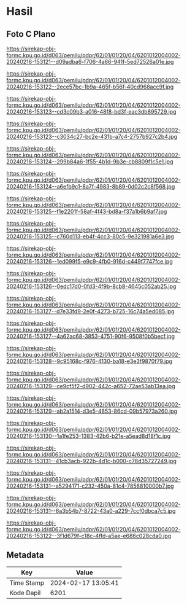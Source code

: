 # Hasil

## Foto C Plano

https://sirekap-obj-formc.kpu.go.id/d063/pemilu/pdpr/62/01/01/20/04/6201012004002-20240216-153121--d09adba6-f706-4a66-941f-5ed72526a01e.jpg

https://sirekap-obj-formc.kpu.go.id/d063/pemilu/pdpr/62/01/01/20/04/6201012004002-20240216-153122--2ece57bc-1b9a-465f-b56f-40cd968acc9f.jpg

https://sirekap-obj-formc.kpu.go.id/d063/pemilu/pdpr/62/01/01/20/04/6201012004002-20240216-153123--cd3c09b3-a016-48f8-bd3f-eac3db895729.jpg

https://sirekap-obj-formc.kpu.go.id/d063/pemilu/pdpr/62/01/01/20/04/6201012004002-20240216-153123--c3034c27-bc2e-431b-a7c4-2757b927c2b4.jpg

https://sirekap-obj-formc.kpu.go.id/d063/pemilu/pdpr/62/01/01/20/04/6201012004002-20240216-153124--299b84a6-1f55-4b1d-9b3e-cb8809f1c5e1.jpg

https://sirekap-obj-formc.kpu.go.id/d063/pemilu/pdpr/62/01/01/20/04/6201012004002-20240216-153124--a6efb9c1-8a7f-4983-8b89-0d02c2c8f568.jpg

https://sirekap-obj-formc.kpu.go.id/d063/pemilu/pdpr/62/01/01/20/04/6201012004002-20240216-153125--f1e2201f-58af-4f43-bd8a-f37a1b6b9af7.jpg

https://sirekap-obj-formc.kpu.go.id/d063/pemilu/pdpr/62/01/01/20/04/6201012004002-20240216-153125--c760d113-eb4f-4cc3-80c5-9e321981a6e3.jpg

https://sirekap-obj-formc.kpu.go.id/d063/pemilu/pdpr/62/01/01/20/04/6201012004002-20240216-153126--1ed099f5-e9c9-4fb0-916d-c449f7747fce.jpg

https://sirekap-obj-formc.kpu.go.id/d063/pemilu/pdpr/62/01/01/20/04/6201012004002-20240216-153126--0edc17d0-0fd3-4f9b-8cb8-4645c052ab25.jpg

https://sirekap-obj-formc.kpu.go.id/d063/pemilu/pdpr/62/01/01/20/04/6201012004002-20240216-153127--d7e33fd9-2e0f-4273-b725-16c74a5ed085.jpg

https://sirekap-obj-formc.kpu.go.id/d063/pemilu/pdpr/62/01/01/20/04/6201012004002-20240216-153127--4a62ac68-3853-4751-90f6-9508f0b5becf.jpg

https://sirekap-obj-formc.kpu.go.id/d063/pemilu/pdpr/62/01/01/20/04/6201012004002-20240216-153128--9c95168c-f976-4130-ba18-e3e3f9870f79.jpg

https://sirekap-obj-formc.kpu.go.id/d063/pemilu/pdpr/62/01/01/20/04/6201012004002-20240216-153129--ce9cf5f2-d902-442c-a652-72ae53ab13ea.jpg

https://sirekap-obj-formc.kpu.go.id/d063/pemilu/pdpr/62/01/01/20/04/6201012004002-20240216-153129--ab2a1514-d3e5-4853-86cd-09b57973a260.jpg

https://sirekap-obj-formc.kpu.go.id/d063/pemilu/pdpr/62/01/01/20/04/6201012004002-20240216-153130--1a1fe253-1383-42b6-b21e-a5ead8d18f1c.jpg

https://sirekap-obj-formc.kpu.go.id/d063/pemilu/pdpr/62/01/01/20/04/6201012004002-20240216-153131--41cb3acb-922b-4d1c-b000-c78d35727249.jpg

https://sirekap-obj-formc.kpu.go.id/d063/pemilu/pdpr/62/01/01/20/04/6201012004002-20240216-153131--a5294171-c232-450a-81c4-7856810000b7.jpg

https://sirekap-obj-formc.kpu.go.id/d063/pemilu/pdpr/62/01/01/20/04/6201012004002-20240216-153131--6a3b54b7-8722-43a0-a229-7ccf0dbca7c5.jpg

https://sirekap-obj-formc.kpu.go.id/d063/pemilu/pdpr/62/01/01/20/04/6201012004002-20240216-153122--3f1d679f-c18c-4ffd-a5ae-e686c028cda0.jpg


## Metadata

| Key        | Value               |
| ---------- | ------------------- |
| Time Stamp | 2024-02-17 13:05:41 |
| Kode Dapil | 6201                |



